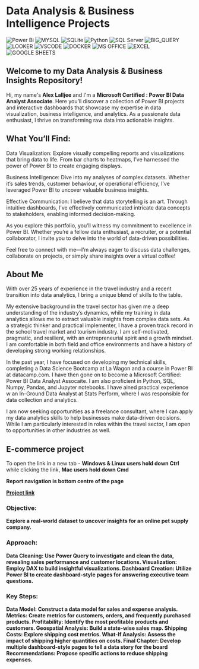 # Data Analysis & Business Intelligence Projects
![Power Bi](https://img.shields.io/badge/power_bi-F2C811?style=for-the-badge&logo=powerbi&logoColor=black)
![MYSQL](https://img.shields.io/badge/MySQL-00000F?style=for-the-badge&logo=mysql&logoColor=white)
![SQLite](https://img.shields.io/badge/SQLite-07405E?style=for-the-badge&logo=sqlite&logoColor=white)
![Python](https://img.shields.io/badge/Python-3776AB?style=for-the-badge)
![SQL Server](https://img.shields.io/badge/Microsoft_SQL_Server-CC2927?style=for-the-badge&logo=microsoft-sql-server&logoColor=white)
![BIG_QUERY](https://img.shields.io/badge/Google_BigQuery-669DF6?style=for-the-badge)
![LOOKER](https://img.shields.io/badge/Google_Looker-4285F4?style=for-the-badge)
![VSCODE](https://img.shields.io/badge/VSCode-0078D4?style=for-the-badge&logo=visual%20studio%20code&logoColor=white)
![DOCKER](https://img.shields.io/badge/Docker-2496ED?style=for-the-badge)
![MS OFFICE](https://img.shields.io/badge/Microsoft_Office-D83B01?style=for-the-badge&logo=microsoft-office&logoColor=white)
![EXCEL](https://img.shields.io/badge/Microsoft_Excel-217346?style=for-the-badge&logo=microsoft-excel&logoColor=white)
![GOOGLE SHEETS](https://img.shields.io/badge/Google%20Sheets-34A853?style=for-the-badge&logo=google-sheets&logoColor=white)




## Welcome to my Data Analysis & Business Insights Repository!

Hi, my name's <strong>Alex Lalljee</strong> and I'm a <strong>Microsoft Certified : Power BI Data Analyst Associate</strong>. Here you’ll discover a collection of Power BI projects and interactive dashboards that showcase my expertise in data visualization, business intelligence, and analytics. As a passionate data enthusiast, I thrive on transforming raw data into actionable insights.

## What You’ll Find:
Data Visualization: Explore visually compelling reports and visualizations that bring data to life. From bar charts to heatmaps, I’ve harnessed the power of Power BI to create engaging displays.

Business Intelligence: Dive into my analyses of complex datasets. Whether it’s sales trends, customer behaviour, or operational efficiency, I’ve leveraged Power BI to uncover valuable business insights.

Effective Communication: I believe that data storytelling is an art. Through intuitive dashboards, I’ve effectively communicated intricate data concepts to stakeholders, enabling informed decision-making.

As you explore this portfolio, you’ll witness my commitment to excellence in Power BI. Whether you’re a fellow data enthusiast, a recruiter, or a potential collaborator, I invite you to delve into the world of data-driven possibilities.

Feel free to connect with me—I’m always eager to discuss data challenges, collaborate on projects, or simply share insights over a virtual coffee!

## About Me
With over 25 years of experience in the travel industry and a recent transition into data analytics, I bring a unique blend of skills to the table.

My extensive background in the travel sector has given me a deep understanding of the industry’s dynamics, while my training in data analytics allows me to extract valuable insights from complex data sets. As a strategic thinker and practical implementer, I have a proven track record in the school travel market and tourism industry. I am self-motivated, pragmatic, and resilient, with an entrepreneurial spirit and a growth mindset. I am comfortable in both field and office environments and have a history of developing strong working relationships.

In the past year, I have focused on developing my technical skills, completing a Data Science Bootcamp at La Wagon and a course in Power BI at datacamp.com. I have then gone on to become a Microsoft Certified: Power BI Data Analyst Assocaite. I am also proficient in Python, SQL, Numpy, Pandas, and Jupyter notebooks. I have ained practical experience w an In-Ground Data Analyst at Stats Perform, where I was responsible for data collection and analytics.

I am now seeking opportunities as a freelance consultant, where I can apply my data analytics skills to help businesses make data-driven decisions. While I am particularly interested in roles within the travel sector, I am open to opportunities in other industries as well.


## E-commerce project

To open the link in a new tab - <b>Windows & Linux users hold down Ctrl</b> while clicking the link, <b>Mac users hold down Cmd</b>

<b>Report navigation is bottom centre of the page<b/>

<a href="https://app.powerbi.com/view?r=eyJrIjoiYWFlYzdmMmUtNjcxNy00OTY2LTkwMWUtNGFiZjAzNGNmN2FkIiwidCI6IjIyNWYzMWU3LThlMTMtNGJmOC1iNzViLTY2ZjcxMGFjMjYyMiJ9" target="_blank" rel="noopener noreferrer">Project link</a>

### Objective:
Explore a real-world dataset to uncover insights for an online pet supply company.

### Approach:
Data Cleaning: Use Power Query to investigate and clean the data, revealing sales performance and customer locations.
Visualization: Employ DAX to build insightful visualizations.
Dashboard Creation: Utilize Power BI to create dashboard-style pages for answering executive team questions.

### Key Steps:
Data Model: Construct a data model for sales and expense analysis.
Metrics: Create metrics for customers, orders, and frequently purchased products.
Profitability: Identify the most profitable products and customers.
Geospatial Analysis: Build a state-wise sales map.
Shipping Costs: Explore shipping cost metrics.
What-If Analysis: Assess the impact of shipping higher quantities on costs.
Final Chapter: Develop multiple dashboard-style pages to tell a data story for the board
Recommendations: Propose specific actions to reduce shipping expenses.
